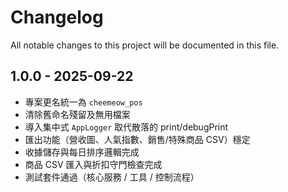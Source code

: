 # Changelog

All notable changes to this project will be documented in this file.

## 1.0.0 - 2025-09-22
- 專案更名統一為 `cheemeow_pos`
- 清除舊命名殘留及無用檔案
- 導入集中式 `AppLogger` 取代散落的 print/debugPrint
- 匯出功能（營收圖、人氣指數、銷售/特殊商品 CSV）穩定
- 收據儲存與每日排序邏輯完成
- 商品 CSV 匯入與折扣守門檢查完成
- 測試套件通過（核心服務 / 工具 / 控制流程）

